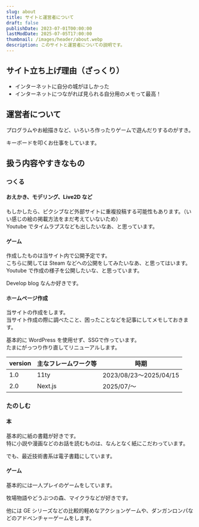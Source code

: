```yaml
---
slug: about
title: サイトと運営者について
draft: false
publishDate: 2023-07-01T00:00:00
lastModDate: 2025-07-05T17:00:00
thumbnail: /images/header/about.webp
description: このサイトと運営者についての説明です。
---
```

## サイト立ち上げ理由（ざっくり）

-   インターネットに自分の城がほしかった
-   インターネットにつながれば見られる自分用のメモって最高！

## 運営者について

プログラムやお絵描きなど、いろいろ作ったりゲームで遊んだりするのがすき。

キーボードを叩くお仕事をしています。

## 扱う内容やすきなもの

### つくる

#### おえかき、モデリング、Live2D など

もしかしたら、ピクシブなど外部サイトに重複投稿する可能性もあります。（いい感じの絵の掲載方法をまだ考えていないため）  
Youtube でタイムラプスなども出したいなあ、と思っています。

#### ゲーム

作成したものは当サイト内で公開予定です。  
こちらに関しては Steam などへの公開をしてみたいなあ、と思ってはいます。  
Youtube で作成の様子を公開したいな、と思っています。

Develop blog なんか好きです。

#### ホームページ作成

当サイトの作成をします。  
当サイト作成の際に調べたこと、困ったことなどを記事にしてメモしておきます。

基本的に WordPress を使用せず、SSGで作っています。  
たまにがっつり作り直してリニューアルします。

|version|主なフレームワーク等|時期|
|--|--|--|
|1.0|11ty|2023/08/23〜2025/04/15|
|2.0|Next.js|2025/07/〜|

### たのしむ

#### 本

基本的に紙の書籍が好きです。  
特に小説や漫画などのお話を読むものは、なんとなく紙にこだわっています。

でも、最近技術書系は電子書籍にしています。

#### ゲーム

基本的には一人プレイのゲームをしています。

牧場物語やどうぶつの森、マイクラなどが好きです。

他には GE シリーズなどの比較的軽めなアクションゲームや、ダンガンロンパなどのアドベンチャーゲームをします。
